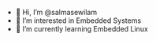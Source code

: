 - 👋 Hi, I’m @salmasewilam
- 👀 I’m interested in Embedded Systems
- 🌱 I’m currently learning Embedded Linux

<!---
salmasewilam/salmasewilam is a ✨ special ✨ repository because its `README.md` (this file) appears on your GitHub profile.
You can click the Preview link to take a look at your changes.
--->
